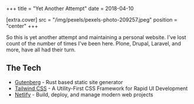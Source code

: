 +++
title = "Yet Another Attempt"
date = 2018-04-10

[extra.cover]
src = "/img/pexels/pexels-photo-209257.jpeg"
position = "center"
+++

So this is yet another attempt and maintaining a personal website. I've lost
count of the number of times I've been here. Plone, Drupal, Laravel, and more,
have all had their turn.

<!-- more -->

## The Tech

- [Gutenberg](https://getgutenberg.io) - Rust based static site generator
- [Tailwind CSS](https://tailwindcss.com/) - A Utility-First CSS Framework for Rapid UI Development
- [Netlify](https://www.netlify.com/) -  Build, deploy, and manage modern web projects

<!-- more -->
